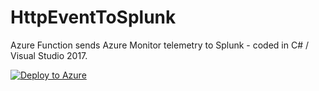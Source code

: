 # HttpEventToSplunk

Azure Function sends Azure Monitor telemetry to Splunk - coded in C# / Visual Studio 2017.

[![Deploy to Azure](http://azuredeploy.net/deploybutton.png)](https://portal.azure.com/#create/Microsoft.Template/uri/https%3A%2F%2Fraw.githubusercontent.com%2Fjyomishra%2FHttpEventToSplunk%2Fmain%2FazureDeploy.json)  
